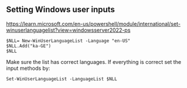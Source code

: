 ## Setting Windows user inputs
https://learn.microsoft.com/en-us/powershell/module/international/set-winuserlanguagelist?view=windowsserver2022-ps 

```
$NLL= New-WinUserLanguageList -Language "en-US"
$NLL.Add("ka-GE") 
$NLL 
```
Make sure the list has correct languages.
If everything is correct set the input methods by:

```
Set-WinUserLanguageList -LanguageList $NLL
```
